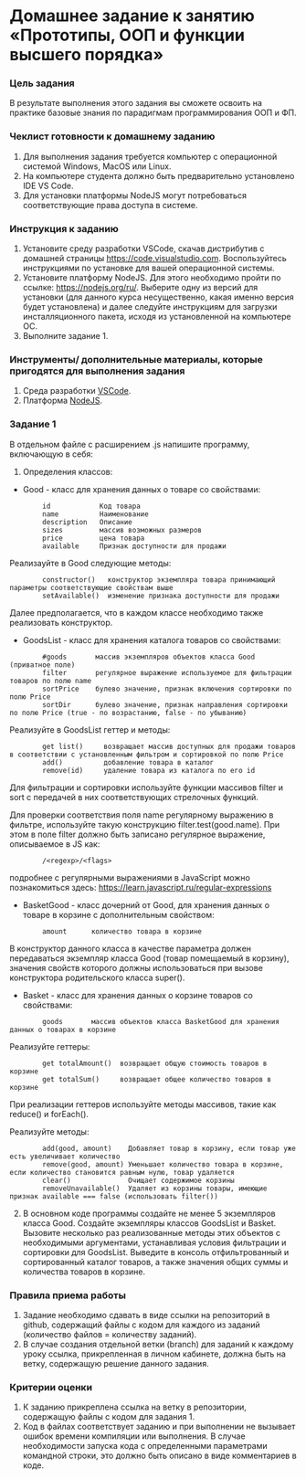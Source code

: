 # Домашнее задание к занятию «Прототипы, ООП и функции высшего порядка»

### Цель задания

В результате выполнения этого задания вы сможете освоить на практике базовые знания по парадигмам программирования ООП и ФП.

### Чеклист готовности к домашнему заданию

1. Для выполнения задания требуется компьютер с операционной системой Windows, MacOS или Linux.
2. На компьютере студента должно быть предварительно установлено IDE VS Code.
3. Для установки платформы NodeJS могут потребоваться соответствующие права доступа в системе.

### Инструкция к заданию

1. Установите среду разработки VSCode, скачав дистрибутив с домашней страницы https://code.visualstudio.com. Воспользуйтесь инструкциями по установке для вашей операционной системы.
2. Установите платформу NodeJS. Для этого необходимо пройти по ссылке: https://nodejs.org/ru/. Выберите одну из версий для установки (для данного курса несущественно, какая именно версия будет установлена) и далее следуйте инструкциям для загрузки инсталляционного пакета, исходя из установленной на компьютере ОС.
3. Выполните задание 1.

### Инструменты/ дополнительные материалы, которые пригодятся для выполнения задания

1. Среда разработки [VSCode](https://code.visualstudio.com).
2. Платформа [NodeJS](https://nodejs.org/ru).

### Задание 1
В отдельном файле с расширением .js напишите программу, включающую в себя:
1. Определения классов:
- Good - класс для хранения данных о товаре со свойствами:
```
        id            Код товара
        name          Наименование
        description   Описание
        sizes         массив возможных размеров
        price         цена товара
        available     Признак доступности для продажи
```
Реализауйте в Good следующие методы:
```
        constructor()   конструктор экземпляра товара принимающий параметры соответствующие свойствам выше
        setAvailable()  изменение признака доступности для продажи
```
Далее предполагается, что в каждом классе необходимо также реализовать конструктор.
- GoodsList - класс для хранения каталога товаров со свойствами:
```    
        #goods       массив экземпляров объектов класса Good (приватное поле)
        filter       регулярное выражение используемое для фильтрации товаров по полю name
        sortPrice    булево значение, признак включения сортировки по полю Price
        sortDir      булево значение, признак направления сортировки по полю Price (true - по возрастанию, false - по убыванию)
```
Реализуйте в GoodsList геттер и методы:
```    
        get list()     возвращает массив доступных для продажи товаров в соответствии с установленным фильтром и сортировкой по полю Price
        add()          добавление товара в каталог
        remove(id)     удаление товара из каталога по его id
```     
Для фильтрации и сортировки используйте функции массивов filter и sort с передачей в них соответствующих стрелочных функций.
            
Для проверки соответствия поля name регулярному выражению в фильтре, используйте такую конструкцию filter.test(good.name). При этом в поле filter должно быть записано регулярное выражение, описываемое в JS как: 
```
        /<regexp>/<flags>
```
подробнее с регулярными выражениями в JavaScript можно познакомиться здесь: https://learn.javascript.ru/regular-expressions
- BasketGood - класс дочерний от Good, для хранения данных о товаре в корзине с дополнительным свойством:
```
        amount      количество товара в корзине
```
В конструктор данного класса в качестве параметра должен передаваться экземпляр класса Good (товар помещаемый в корзину), значения свойств которого должны использоваться при вызове конструктора родительского класса super().
- Basket - класс для хранения данных о корзине товаров со свойствами:
```
        goods       массив объектов класса BasketGood для хранения данных о товарах в корзине
```
Реализуйте геттеры:
```
        get totalAmount()  возвращает общую стоимость товаров в корзине
        get totalSum()     возвращает общее количество товаров в корзине
```
При реализации геттеров используйте методы массивов, такие как reduce() и forEach().
        
Реализуйте методы:
```
        add(good, amount)    Добавляет товар в корзину, если товар уже есть увеличивает количество
        remove(good, amount) Уменьшает количество товара в корзине, если количество становится равным нулю, товар удаляется
        clear()              Очищает содержимое корзины
        removeUnavailable()  Удаляет из корзины товары, имеющие признак available === false (использовать filter())
```
2. В основном коде программы создайте не менее 5 экземпляров класса Good. Создайте экземпляры классов GoodsList и Basket.
Вызовите несколько раз реализованные методы этих объектов с необходимыми аргументами, устанавливая условия фильтрации и сортировки для GoodsList.
Выведите в консоль отфильтрованный и сортированный каталог товаров, а также значения общих суммы и количества товаров в корзине.

### Правила приема работы

1. Задание необходимо сдавать в виде ссылки на репозиторий в github, содержащий файлы с кодом для каждого из заданий (количество файлов = количеству заданий).
2. В случае создания отдельной ветки (branch) для заданий к каждому уроку ссылка, прикрепленная в личном кабинете, должна быть на ветку, содержащую решение данного задания.

### Критерии оценки

1. К заданию прикреплена ссылка на ветку в репозитории, содержащую файлы с кодом для задания 1.
2. Код в файлах соответствует заданию и при выполнении не вызывает ошибок времени компиляции или выполнения. В случае необходимости запуска кода с определенными параметрами командной строки, это должно быть описано в виде комментариев в коде.
